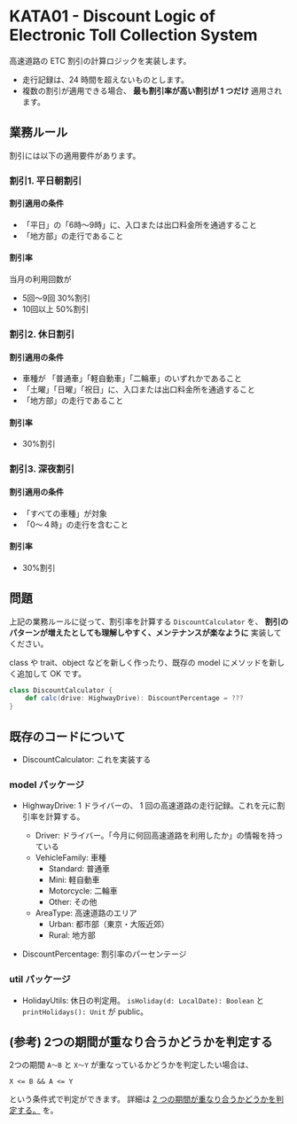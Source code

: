 # KATA01 - Discount Logic of Electronic Toll Collection System

高速道路の ETC 割引の計算ロジックを実装します。

- 走行記録は、24 時間を超えないものとします。
- 複数の割引が適用できる場合、 **最も割引率が高い割引が 1 つだけ** 適用されます。

## 業務ルール

割引には以下の適用要件があります。

### 割引1. 平日朝割引

#### 割引適用の条件
- 「平日」の「6時〜9時」に、入口または出口料金所を通過すること
- 「地方部」の走行であること

#### 割引率
当月の利用回数が
- 5回〜9回 30%割引
- 10回以上 50%割引

### 割引2. 休日割引

#### 割引適用の条件
- 車種が 「普通車」「軽自動車」「二輪車」のいずれかであること
- 「土曜」「日曜」「祝日」に、入口または出口料金所を通過すること
- 「地方部」の走行であること

#### 割引率
- 30%割引

### 割引3. 深夜割引

#### 割引適用の条件
- 「すべての車種」が対象
- 「0〜４時」の走行を含むこと

#### 割引率
- 30%割引

## 問題

上記の業務ルールに従って、割引率を計算する `DiscountCalculator` を、
**割引のパターンが増えたとしても理解しやすく、メンテナンスが楽なように** 実装してください。

class や trait、object などを新しく作ったり、既存の model にメソッドを新しく追加して OK です。

```scala
class DiscountCalculator {
    def calc(drive: HighwayDrive): DiscountPercentage = ???
}
```

## 既存のコードについて

- DiscountCalculator: これを実装する

### model パッケージ

- HighwayDrive: 1 ドライバーの、 1 回の高速道路の走行記録。これを元に割引率を計算する。
  - Driver: ドライバー。「今月に何回高速道路を利用したか」の情報を持っている
  - VehicleFamily: 車種
    - Standard: 普通車
    - Mini: 軽自動車
    - Motorcycle: 二輪車
    - Other: その他
  - AreaType: 高速道路のエリア
    - Urban: 都市部（東京・大阪近郊）
    - Rural: 地方部

- DiscountPercentage: 割引率のパーセンテージ

### util パッケージ

- HolidayUtils: 休日の判定用。 `isHoliday(d: LocalDate): Boolean` と `printHolidays(): Unit` が public。

## (参考) 2つの期間が重なり合うかどうかを判定する

2つの期間 `A〜B` と `X〜Y` が重なっているかどうかを判定したい場合は、

```
X <= B && A <= Y
```

という条件式で判定ができます。
詳細は [2 つの期間が重なり合うかどうかを判定する。](https://koseki.hatenablog.com/entry/20111021/range) を。
